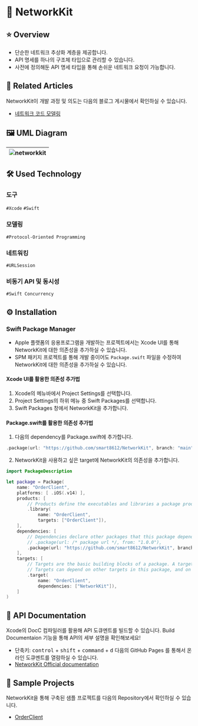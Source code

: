 # 📡 NetworkKit

## ⭐️ Overview
* 단순한 네트워크 추상화 계층을 제공합니다.
* API 명세를 하나의 구조체 타입으로 관리할 수 있습니다.
* 사전에 정의해둔 API 명세 타입을 통해 손쉬운 네트워크 요청이 가능합니다.

## 📰 Related Articles
NetworkKit이 개발 과정 및 의도는 다음의 블로그 게시물에서 확인하실 수 있습니다.
* [네트워크 코드 모델링](https://singularis7.tistory.com/93)

## 🖼️ UML Diagram
| ![networkkit](https://github.com/smart8612/NetworkKit/assets/25794814/84a383a1-f5ba-4c03-b405-a2220a656b00) |
| ------------------------------------------------------------ |

## 🛠️ Used Technology
### 도구
`#Xcode` `#Swift`

### 모델링
`#Protocol-Oriented Programming`

### 네트워킹
`#URLSession`

### 비동기 API 및 동시성
`#Swift Concurrency`

## ⚙️ Installation

### Swift Package Manager
* Apple 플랫폼의 응용프로그램을 개발하는 프로젝트에서는 Xcode UI를 통해 NetworkKit에 대한 의존성을 추가하실 수 있습니다. 
* SPM 패키지 프로젝트를 통해 개발 중이어도 `Package.swift` 파일을 수정하여 NetworkKit에 대한 의존성을 추가하실 수 있습니다. 

#### Xcode UI를 활용한 의존성 추가법
1. Xcode의 메뉴바에서 Project Settings를 선택합니다.
2. Project Settings의 하위 메뉴 중 Swift Packages를 선택합니다.
3. Swift Packages 창에서 NetworkKit을 추가합니다.

#### Package.swift를 활용한 의존성 추가법
1. 다음의 dependency를 Package.swift에 추가합니다.
```swift
.package(url: "https://github.com/smart8612/NetworkKit", branch: "main")
```
2. NetworkKit을 사용하고 싶은 target에 NetworkKit의 의존성을 추가합니다.
```swift
import PackageDescription

let package = Package(
    name: "OrderClient",
    platforms: [ .iOS(.v14) ],
    products: [
        // Products define the executables and libraries a package produces, and make them visible to other packages.
        .library(
            name: "OrderClient",
            targets: ["OrderClient"]),
    ],
    dependencies: [
        // Dependencies declare other packages that this package depends on.
        // .package(url: /* package url */, from: "1.0.0"),
        .package(url: "https://github.com/smart8612/NetworkKit", branch: "main")
    ],
    targets: [
        // Targets are the basic building blocks of a package. A target can define a module or a test suite.
        // Targets can depend on other targets in this package, and on products in packages this package depends on.
        .target(
            name: "OrderClient",
            dependencies: ["NetworkKit"]),
    ]
)
```

## 📖 API Documentation
Xcode의 DocC 컴파일러를 활용해 API 도큐멘트를 빌드할 수 있습니다.
Build Documentaion 기능을 통해 API의 세부 설명을 확인해보세요!
* 단축키: <kbd>control</kbd> + <kbd>shift</kbd> + <kbd>command</kbd> + <kbd>d</kbd>
다음의 GitHub Pages 를 통해서 온라인 도큐멘트를 열람하실 수 있습니다.
* [NetworkKit Official documentation](https://smart8612.github.io/NetworkKit/documentation/networkkit/networkcontroller)

## 🤼 Sample Projects
NetworkKit을 통해 구축된 샘플 프로젝트를 다음의 Repository에서 확인하실 수 있습니다.
* [OrderClient](https://github.com/smart8612/OrderClient)

